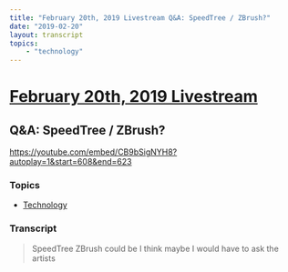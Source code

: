 ```yaml
---
title: "February 20th, 2019 Livestream Q&A: SpeedTree / ZBrush?"
date: "2019-02-20"
layout: transcript
topics:
    - "technology"
---
```

# [February 20th, 2019 Livestream](../2019-02-20.md)
## Q&A: SpeedTree / ZBrush?
https://youtube.com/embed/CB9bSigNYH8?autoplay=1&start=608&end=623

### Topics
* [Technology](../topics/technology.md)

### Transcript

> SpeedTree ZBrush could be I think maybe I would have to ask the artists
